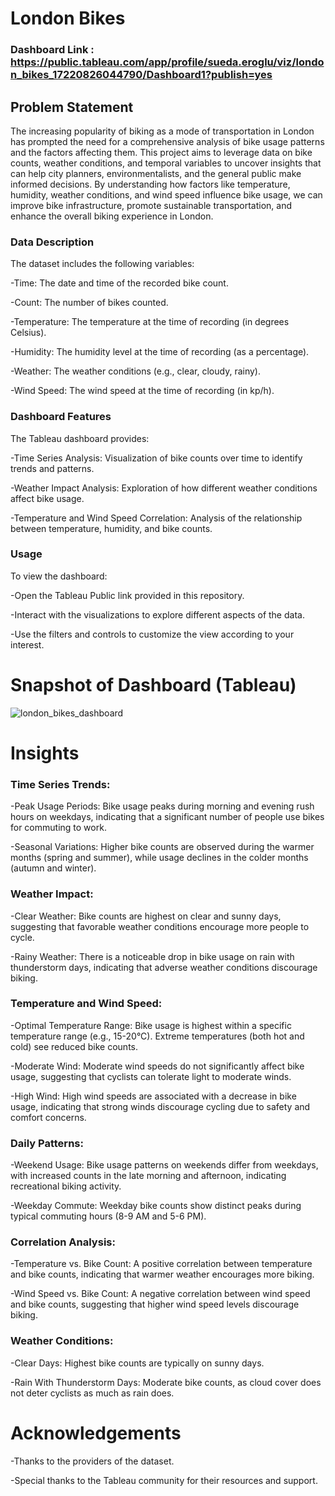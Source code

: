 # London Bikes 

### Dashboard Link : https://public.tableau.com/app/profile/sueda.eroglu/viz/london_bikes_17220826044790/Dashboard1?publish=yes

## Problem Statement

The increasing popularity of biking as a mode of transportation in London has prompted the need for a comprehensive analysis of bike usage patterns and the factors affecting them. This project aims to leverage data on bike counts, weather conditions, and temporal variables to uncover insights that can help city planners, environmentalists, and the general public make informed decisions. By understanding how factors like temperature, humidity, weather conditions, and wind speed influence bike usage, we can improve bike infrastructure, promote sustainable transportation, and enhance the overall biking experience in London.


### Data Description


The dataset includes the following variables:

-Time: The date and time of the recorded bike count.

-Count: The number of bikes counted.

-Temperature: The temperature at the time of recording (in degrees Celsius).

-Humidity: The humidity level at the time of recording (as a percentage).

-Weather: The weather conditions (e.g., clear, cloudy, rainy).

-Wind Speed: The wind speed at the time of recording (in kp/h).
        
### Dashboard Features

The Tableau dashboard provides:

-Time Series Analysis: Visualization of bike counts over time to identify trends and patterns.

-Weather Impact Analysis: Exploration of how different weather conditions affect bike usage.

-Temperature and Wind Speed Correlation: Analysis of the relationship between temperature, humidity, and bike counts.

 
### Usage


To view the dashboard:

-Open the Tableau Public link provided in this repository.

-Interact with the visualizations to explore different aspects of the data.

-Use the filters and controls to customize the view according to your interest.
 
 # Snapshot of Dashboard (Tableau)

![london_bikes_dashboard](https://github.com/user-attachments/assets/16cc62b7-6e9c-4f56-b784-0c1273a6a993)

 

# Insights
### Time Series Trends:

-Peak Usage Periods: Bike usage peaks during morning and evening rush hours on weekdays, indicating that a significant number of people use bikes for commuting to work.

-Seasonal Variations: Higher bike counts are observed during the warmer months (spring and summer), while usage declines in the colder months (autumn and winter).

### Weather Impact:

-Clear Weather: Bike counts are highest on clear and sunny days, suggesting that favorable weather conditions encourage more people to cycle.

-Rainy Weather: There is a noticeable drop in bike usage on rain with thunderstorm days, indicating that adverse weather conditions discourage biking.

### Temperature and Wind Speed:

-Optimal Temperature Range: Bike usage is highest within a specific temperature range (e.g., 15-20°C). Extreme temperatures (both hot and cold) see reduced bike counts.

-Moderate Wind: Moderate wind speeds do not significantly affect bike usage, suggesting that cyclists can tolerate light to moderate winds.

-High Wind: High wind speeds are associated with a decrease in bike usage, indicating that strong winds discourage cycling due to safety and comfort concerns.

### Daily Patterns:

-Weekend Usage: Bike usage patterns on weekends differ from weekdays, with increased counts in the late morning and afternoon, indicating recreational biking activity.

-Weekday Commute: Weekday bike counts show distinct peaks during typical commuting hours (8-9 AM and 5-6 PM).

### Correlation Analysis:

-Temperature vs. Bike Count: A positive correlation between temperature and bike counts, indicating that warmer weather encourages more biking.

-Wind Speed vs. Bike Count: A negative correlation between wind speed and bike counts, suggesting that higher wind speed levels discourage biking.

### Weather Conditions:

-Clear Days: Highest bike counts are typically on sunny days.

-Rain With Thunderstorm Days: Moderate bike counts, as cloud cover does not deter cyclists as much as rain does.

# Acknowledgements

-Thanks to the providers of the dataset.

-Special thanks to the Tableau community for their resources and support.

    
